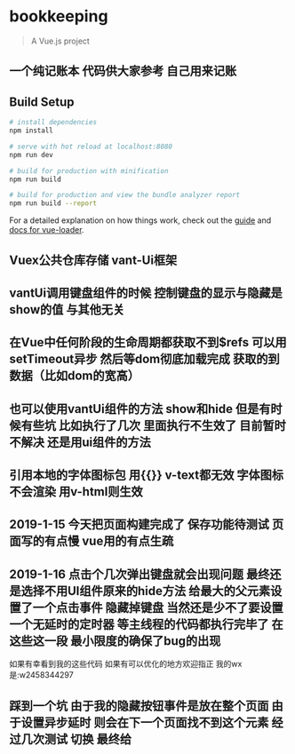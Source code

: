 # bookkeeping

> A Vue.js project

## 一个纯记账本 代码供大家参考 自己用来记账

## Build Setup

``` bash
# install dependencies
npm install

# serve with hot reload at localhost:8080
npm run dev

# build for production with minification
npm run build

# build for production and view the bundle analyzer report
npm run build --report
```

For a detailed explanation on how things work, check out the [guide](http://vuejs-templates.github.io/webpack/) and [docs for vue-loader](http://vuejs.github.io/vue-loader).


## Vuex公共仓库存储 vant-Ui框架   

## vantUi调用键盘组件的时候 控制键盘的显示与隐藏是show的值 与其他无关
## 在Vue中任何阶段的生命周期都获取不到$refs 可以用setTimeout异步 然后等dom彻底加载完成 获取的到数据（比如dom的宽高）
## 也可以使用vantUi组件的方法 show和hide 但是有时候有些坑 比如执行了几次 里面执行不生效了 目前暂时不解决 还是用ui组件的方法
## 引用本地的字体图标包 用{{}} v-text都无效 字体图标不会渲染 用v-html则生效 
## 2019-1-15 今天把页面构建完成了 保存功能待测试 页面写的有点慢 vue用的有点生疏
## 2019-1-16 点击个几次弹出键盘就会出现问题  最终还是选择不用UI组件原来的hide方法 给最大的父元素设置了一个点击事件 隐藏掉键盘 当然还是少不了要设置一个无延时的定时器 等主线程的代码都执行完毕了 在这些这一段 最小限度的确保了bug的出现  
如果有幸看到我的这些代码 如果有可以优化的地方欢迎指正 我的wx是:w2458344297
## 踩到一个坑 由于我的隐藏按钮事件是放在整个页面 由于设置异步延时 则会在下一个页面找不到这个元素  经过几次测试 切换 最终给
                    